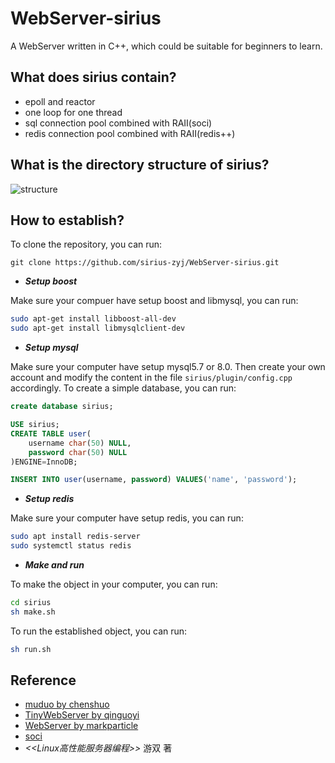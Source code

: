 # WebServer-sirius

A WebServer written in C++, which could be suitable for beginners to learn.

## What does sirius contain?

+ epoll and reactor
+ one loop for one thread
+ sql connection pool combined with RAII(soci)
+ redis connection pool combined with RAII(redis++)

## What is the directory structure of sirius?

![structure](https://img1.imgtp.com/2023/07/24/buY8qlk6.png)

## How to establish?

To clone the repository, you can run:

```git
git clone https://github.com/sirius-zyj/WebServer-sirius.git
```

+ ***Setup boost***

Make sure your compuer have setup boost and libmysql, you can run:

```sh
sudo apt-get install libboost-all-dev
sudo apt-get install libmysqlclient-dev
```

+ ***Setup mysql***
  
Make sure your computer have setup mysql5.7 or 8.0.
Then create your own account and modify the content in the file `sirius/plugin/config.cpp` accordingly.
To create a simple database, you can run:

```sql
create database sirius;

USE sirius;
CREATE TABLE user(
    username char(50) NULL,
    password char(50) NULL
)ENGINE=InnoDB;

INSERT INTO user(username, password) VALUES('name', 'password');
```

+ ***Setup redis***

Make sure your computer have setup redis, you can run:

```sh
sudo apt install redis-server
sudo systemctl status redis
```

+ ***Make and run***
  
To make the object in your computer, you can run:

```sh
cd sirius
sh make.sh
```

To run the established object, you can run:

```sh
sh run.sh
```

## Reference

+ [muduo by chenshuo](https://github.com/chenshuo/muduo)
+ [TinyWebServer by qinguoyi](https://github.com/qinguoyi/TinyWebServer)
+ [WebServer by markparticle](https://github.com/markparticle/WebServer)
+ [soci](https://github.com/SOCI/soci)
+ *<<Linux高性能服务器编程>>*   游双 著